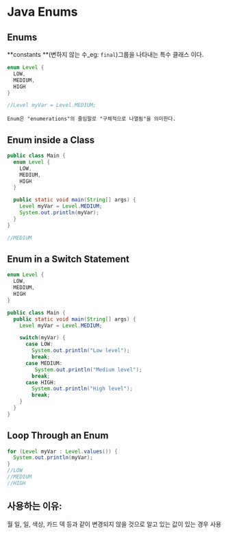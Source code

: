 # Java Enums
## Enums
**constants **(변하지 않는 수_eg: `final`)그룹을 나타내는 특수 클래스 이다. 
```java
enum Level {
  LOW,
  MEDIUM,
  HIGH
}

//Level myVar = Level.MEDIUM;
```

`Enum은 "enumerations"의 줄임말로 "구체적으로 나열됨"을 의미한다.`

## Enum inside a Class
```java
public class Main {
  enum Level {
    LOW,
    MEDIUM,
    HIGH
  }

  public static void main(String[] args) {
    Level myVar = Level.MEDIUM; 
    System.out.println(myVar);
  }
}

//MEDIUM
```
## Enum in a Switch Statement
```java
enum Level {
  LOW,
  MEDIUM,
  HIGH
}

public class Main {
  public static void main(String[] args) {
    Level myVar = Level.MEDIUM;

    switch(myVar) {
      case LOW:
        System.out.println("Low level");
        break;
      case MEDIUM:
         System.out.println("Medium level");
        break;
      case HIGH:
        System.out.println("High level");
        break;
    }
  }
}
```
## Loop Through an Enum
```java
for (Level myVar : Level.values()) {
  System.out.println(myVar);
}
//LOW
//MEDIUM
//HIGH
```
## 사용하는 이유: 

월 일, 일, 색상, 카드 덱 등과 같이 변경되지 않을 것으로 알고 있는 값이 있는 경우 사용